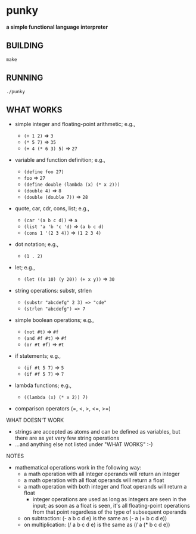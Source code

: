 # punky

__a simple functional language interpreter__

## BUILDING

<code>make</code>

## RUNNING

<code>./punky</code>

## WHAT WORKS

* simple integer and floating-point arithmetic; e.g.,

  * <code>(+ 1 2)</code> => <code>3</code>
  * <code>(* 5 7)</code> => <code>35</code>
  * <code>(+ 4 (* 6 3) 5)</code> => <code>27</code>

* variable and function definition; e.g.,

  * <code>(define foo 27)</code>
  * <code>foo</code> => <code>27</code>
  * <code>(define double (lambda (x) (* x 2)))</code>
  * <code>(double 4)</code> => <code>8</code>
  * <code>(double (double 7))</code> => <code>28</code>

* quote, car, cdr, cons, list; e.g.,

  * <code>(car '(a b c d))</code> => <code>a</code>
  * <code>(list 'a 'b 'c 'd)</code> => <code>(a b c d)</code>
  * <code>(cons 1 '(2 3 4))</code> => <code>(1 2 3 4)</code>

* dot notation; e.g.,

  * <code>(1 . 2)</code>

* let; e.g.,

  * <code>(let ((x 10) (y 20)) (+ x y))</code> => <code>30</code>

* string operations: substr, strlen

  * <code>(substr "abcdefg" 2 3) => "cde"</code>
  * <code>(strlen "abcdefg") => 7</code>

* simple boolean operations; e.g.,

  * <code>(not #t)</code> => <code>#f</code>
  * <code>(and #f #t)</code> => <code>#f</code>
  * <code>(or #t #f)</code> => <code>#t</code>

* if statements; e.g.,

  * <code>(if #t 5 7)</code> => <code>5</code>
  * <code>(if #f 5 7)</code> => <code>7</code>

* lambda functions; e.g.,

  * <code>((lambda (x) (* x 2)) 7)</code>

* comparison operators (=, <, >, <=, >=)

WHAT DOESN'T WORK

* strings are accepted as atoms and can be defined as variables, but there
  are as yet very few string operations
* ...and anything else not listed under "WHAT WORKS" :-)

NOTES

* mathematical operations work in the following way:
  * a math operation with all integer operands will return an integer
  * a math operation with all float operands will return a float
  * a math operation with both integer and float operands will return a float
    * integer operations are used as long as integers are seen in the input;
      as soon as a float is seen, it's all floating-point operations from that
      point regardless of the type of subsequent operands
  * on subtraction: (- a b c d e) is the same as (- a (+ b c d e))
  * on multiplication: (/ a b c d e) is the same as (/ a (* b c d e))
